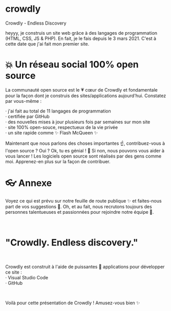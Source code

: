 # crowdly

Crowdly - Endless Discovery

heyyy, je construis un site web grâce à des langages de programmation (HTML, CSS, JS & PHP). En fait, je le fais depuis le 3 mars 2021. C'est à cette date que j'ai fait mon premier site.

# 💥 Un réseau social 100% open source

La communauté open source est le 💗 cœur de Crowdly et fondamentale pour la façon dont je construis des sites/applications aujourd'hui. Constatez par vous-même :

· j'ai fait au total de 11 langages de programmation
<br>
· certifiée par GitHub
<br>
· des nouvelles mises à jour plusieurs fois par semaines sur mon site
<br>
· site 100% open-souce, respectueux de la vie privée
<br>
· un site rapide comme ✨ Flash McQueen ✨

Maintenant que nous parlons des choses importantes ☝️, contribuez-vous à l'open source ? Oui ? Ok, tu es génial ! 🎸
Si non, nous pouvons vous aider à vous lancer ! Les logiciels open source sont réalisés par des gens comme moi.
Apprenez-en plus sur la façon de contribuer.

# 👓 Annexe

Voyez ce qui est prévu sur notre feuille de route publique ✨ et faites-nous part de vos suggestions 🙇.
Oh, et au fait, nous recrutons toujours des personnes talentueuses et passionnées pour rejoindre notre équipe 🙌.

<br>

# "Crowdly. Endless discovery."

<br>

Crowdly est construit à l'aide de puissantes 🔨 applications pour développer ce site :
<br>
· Visual Studio Code
<br>
· GitHub

<br>

Voilà pour cette présentation de Crowdly ! Amusez-vous bien ✨
